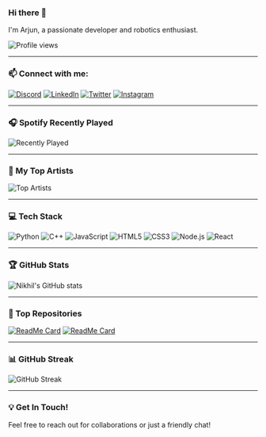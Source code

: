 ### Hi there 👋

I'm Arjun, a passionate developer and robotics enthusiast.

![Profile views](https://gpvc.arturio.dev/raorjun)

---

### 📫 Connect with me:

[![Discord](https://img.shields.io/badge/Discord-7289DA?style=for-the-badge&logo=discord&logoColor=white)](https://discord.com/users/imnotarjun)
[![LinkedIn](https://img.shields.io/badge/LinkedIn-0077B5?style=for-the-badge&logo=linkedin&logoColor=white)](https://www.linkedin.com/in/your-linkedin-profile/)
[![Twitter](https://img.shields.io/badge/Twitter-1DA1F2?style=for-the-badge&logo=twitter&logoColor=white)](https://twitter.com/your-twitter-profile)
[![Instagram](https://img.shields.io/badge/Instagram-E4405F?style=for-the-badge&logo=instagram&logoColor=white)](https://instagram.com/your-instagram-profile)

---

### 🎧 Spotify Recently Played

<!-- Replace with your own data using a tool or API -->
![Recently Played](https://spotify-recently-played-readme.vercel.app/api?user=your-spotify-username)

---

### 🎵 My Top Artists

<!-- Replace with your own data using a tool or API -->
![Top Artists](https://spotify-github-profile.vercel.app/api/top-artists)

---

### 💻 Tech Stack

![Python](https://img.shields.io/badge/Python-3776AB?style=for-the-badge&logo=python&logoColor=white)
![C++](https://img.shields.io/badge/C++-00599C?style=for-the-badge&logo=cplusplus&logoColor=white)
![JavaScript](https://img.shields.io/badge/JavaScript-F7DF1E?style=for-the-badge&logo=javascript&logoColor=black)
![HTML5](https://img.shields.io/badge/HTML5-E34F26?style=for-the-badge&logo=html5&logoColor=white)
![CSS3](https://img.shields.io/badge/CSS3-1572B6?style=for-the-badge&logo=css3&logoColor=white)
![Node.js](https://img.shields.io/badge/Node.js-339933?style=for-the-badge&logo=nodedotjs&logoColor=white)
![React](https://img.shields.io/badge/React-61DAFB?style=for-the-badge&logo=react&logoColor=black)

---

### 🏆 GitHub Stats

![Nikhil's GitHub stats](https://github-readme-stats.vercel.app/api?username=your-github-username&show_icons=true&theme=radical)

---

### 🌟 Top Repositories

[![ReadMe Card](https://github-readme-stats.vercel.app/api/pin/?username=your-github-username&repo=your-repo&theme=radical)](https://github.com/your-github-username/your-repo)
[![ReadMe Card](https://github-readme-stats.vercel.app/api/pin/?username=your-github-username&repo=your-repo&theme=radical)](https://github.com/your-github-username/your-repo)

---

### 📊 GitHub Streak

![GitHub Streak](https://github-readme-streak-stats.herokuapp.com/?user=your-github-username&theme=radical)

---

### 💡 Get In Touch!

Feel free to reach out for collaborations or just a friendly chat!



